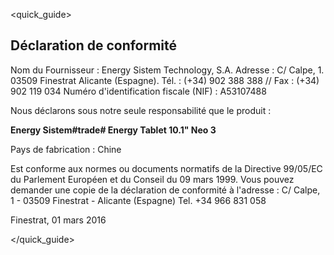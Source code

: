 <quick_guide>
## Déclaration de conformité

Nom du Fournisseur :
Energy Sistem Technology, S.A.
Adresse : C/ Calpe, 1.
03509 Finestrat Alicante (Espagne).
Tél. : (+34) 902 388 388 // Fax : (+34) 902 119 034
Numéro d'identification fiscale (NIF) : A53107488

Nous déclarons sous notre seule responsabilité que le produit :

**Energy Sistem#trade# Energy Tablet 10.1" Neo 3**

Pays de fabrication : Chine

Est conforme aux normes ou documents normatifs de la Directive 99/05/EC du Parlement Européen et du Conseil du 09 mars 1999.
Vous pouvez demander une copie de la déclaration de conformité à l'adresse : C/ Calpe, 1 - 03509 Finestrat - Alicante (Espagne) Tel. +34 966 831 058

Finestrat, 01 mars 2016

</quick_guide>

